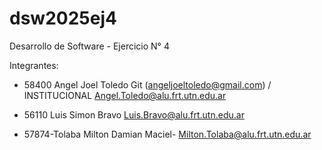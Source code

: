 # dsw2025ej4
Desarrollo de Software - Ejercicio N° 4

Integrantes:

- 58400  Angel Joel Toledo Git (angeljoeltoledo@gmail.com) / INSTITUCIONAL Angel.Toledo@alu.frt.utn.edu.ar

- 56110 Luis Simon Bravo Luis.Bravo@alu.frt.utn.edu.ar

- 57874-Tolaba Milton Damian Maciel- Milton.Tolaba@alu.frt.utn.edu.ar
